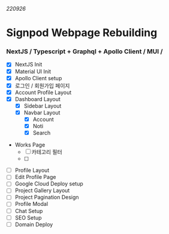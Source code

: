 _220926_

# Signpod Webpage Rebuilding

### NextJS / Typescript + Graphql + Apollo Client / MUI /

- [x] NextJS Init
- [x] Material UI Init
- [x] Apollo Client setup
- [x] 로그인 / 회원가입 페이지
- [x] Account Profile Layout
- [x] Dashboard Layout
  - [x] Sidebar Layout
  - [x] Navbar Layout
    - [x] Account
    - [x] Noti
    - [x] Search
- Works Page
  - [ ] 카테고리 필터
  - [ ]
- [ ] Profile Layout
- [ ] Edit Profile Page
- [ ] Google Cloud Deploy setup
- [ ] Project Gallery Layout
- [ ] Project Pagination Design
- [ ] Profile Modal
- [ ] Chat Setup
- [ ] SEO Setup
- [ ] Domain Deploy
